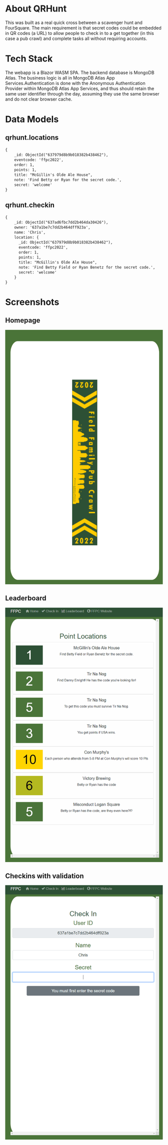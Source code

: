 # About QRHunt
This was built as a real quick cross between a scavenger hunt and FourSquare. The main requirement is that secret codes could be embedded in QR codes (a URL) to allow people to check in to a get together (in this case a pub crawl) and complete tasks all without requiring accounts.

# Tech Stack
The webapp is a Blazor WASM SPA. The backend database is MongoDB Atlas. The business logic is all in MongoDB Atlas App Services.Authentication is done with the Anonymous Authentication Provider within MongoDB Atlas App Services, and thus should retain the same user identifier through the day, assuming they use the same browser and do not clear browser cache.

# Data Models
## qrhunt.locations
```
{
    _id: ObjectId("637979d8b9b018382b438462"),
    eventcode: 'ffpc2022',
    order: 1,
    points: 1,
    title: "McGillin's Olde Ale House",
    note: 'Find Betty or Ryan for the secret code.',
    secret: 'welcome'
}
```

## qrhunt.checkin
```
{
    _id: ObjectId("637ad6fbc7dd2b464da30426"),
    owner: '637a1be7c7dd2b464dff923a',
    name: 'Chris',
    location: {
      _id: ObjectId("637979d8b9b018382b438462"),
      eventcode: 'ffpc2022',
      order: 1,
      points: 1,
      title: "McGillin's Olde Ale House",
      note: 'Find Betty Field or Ryan Benetz for the secret code.',
      secret: 'welcome'
    }
}
```

# Screenshots
## Homepage
![](/Screenshots/ss01.gif)

## Leaderboard
![](/Screenshots/ss02.gif)

## Checkins with validation
![](/Screenshots/ss03.gif)